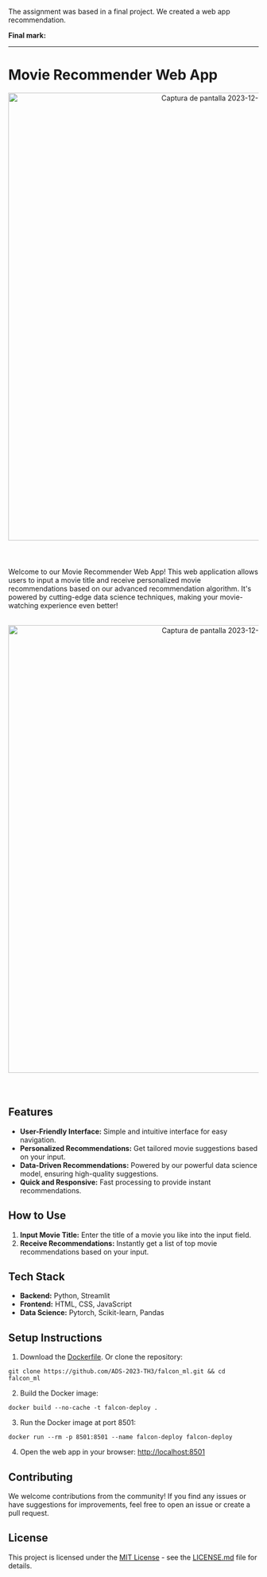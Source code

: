 The assignment was based in a final project. We created a web app recommendation.

**Final mark:**

---
# Movie Recommender Web App

<div style="text-align:center; margin-bottom:20px;">
  <img alt="Captura de pantalla 2023-12-14 a las 9 54 42" src="https://github.com/ADS-2023-TH3/falcon_ml/assets/114001733/c19c3b3d-91ea-4b79-88bd-0969811447be" width="900">
</div>

<br><br>
Welcome to our Movie Recommender Web App! This web application allows users to input a movie title and receive personalized movie recommendations based on our advanced recommendation algorithm. It's powered by cutting-edge data science techniques, making your movie-watching experience even better!
<br><br>
<div style="text-align:center; margin-bottom:20px;">
  <img alt="Captura de pantalla 2023-12-14 a las 9 57 29" src="https://github.com/ADS-2023-TH3/falcon_ml/assets/114001733/a157884e-2538-41e7-ac46-c148ce68aab2" width="900">
</div>
<br>

## Features

- **User-Friendly Interface:** Simple and intuitive interface for easy navigation.
- **Personalized Recommendations:** Get tailored movie suggestions based on your input.
- **Data-Driven Recommendations:** Powered by our powerful data science model, ensuring high-quality suggestions.
- **Quick and Responsive:** Fast processing to provide instant recommendations.

## How to Use

1. **Input Movie Title:** Enter the title of a movie you like into the input field.
2. **Receive Recommendations:** Instantly get a list of top movie recommendations based on your input.

## Tech Stack

- **Backend:** Python, Streamlit 
- **Frontend:** HTML, CSS, JavaScript 
- **Data Science:** Pytorch, Scikit-learn, Pandas 

## Setup Instructions

1. Download the [Dockerfile](https://github.com/ADS-2023-TH3/falcon_ml/blob/main/Dockerfile). Or clone the repository:

```
git clone https://github.com/ADS-2023-TH3/falcon_ml.git && cd falcon_ml
```

2. Build the Docker image:

```
docker build --no-cache -t falcon-deploy .
```

3. Run the Docker image at port 8501:

```
docker run --rm -p 8501:8501 --name falcon-deploy falcon-deploy
```

4. Open the web app in your browser: [http://localhost:8501](http://localhost:8501)

## Contributing

We welcome contributions from the community! If you find any issues or have suggestions for improvements, feel free to open an issue or create a pull request.

## License

This project is licensed under the [MIT License](LICENSE.md) - see the [LICENSE.md](LICENSE.md) file for details.
